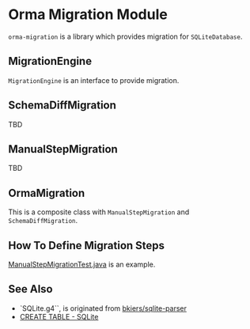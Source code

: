 # Orma Migration Module

`orma-migration` is a library which provides migration for `SQLiteDatabase`.

## MigrationEngine

`MigrationEngine` is an interface to provide migration.

## SchemaDiffMigration

TBD

## ManualStepMigration

TBD

## OrmaMigration

This is a composite class with `ManualStepMigration` and `SchemaDiffMigration`.

## How To Define Migration Steps

[ManualStepMigrationTest.java](src/test/java/com/github/gfx/android/orma/migration/test/ManualStepMigrationTest.java)
is an example.

## See Also

* `SQLite.g4``, is originated from [bkiers/sqlite-parser](https://github.com/bkiers/sqlite-parser)
* [CREATE TABLE - SQLite](https://www.sqlite.org/lang_createtable.html)
